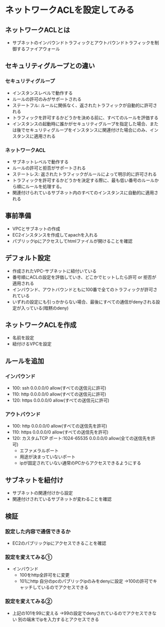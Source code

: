# ネットワークACLを設定してみる
## ネットワークACLとは
- サブネットのインバウンドトラフィックとアウトバウンドトラフィックを制御するファイアウォール

## セキュリティグループとの違い
### セキュリティグループ
- インスタンスレベルで動作する
- ルールの許可のみがサポートされる
- ステートフル: ルールに関係なく、返されたトラフィックが自動的に許可される
- トラフィックを許可するかどうかを決める前に、すべてのルールを評価する
- インスタンスの起動時に誰かがセキュリティグループを指定した場合、または後でセキュリティグループをインスタンスに関連付けた場合にのみ、インスタンスに適用される

### ネットワークACL
- サブネットレベルで動作する
- ルールの許可と拒否がサポートされる
- ステートレス: 返されたトラフィックがルールによって明示的に許可される
- トラフィックを許可するかどうかを決定する際に、最も低い番号のルールから順にルールを処理する。
- 関連付けられているサブネット内のすべてのインスタンスに自動的に適用される

## 事前準備
- VPCとサブネットの作成
- EC2インスタンスを作成してapachを入れる
- パブリックipにアクセスしてhtmlファイルが開けることを確認

## デフォルト設定
  - 作成されたVPC-サブネットに紐付いている
  - 番号順にACLの設定を評価していき、どこかでヒットしたら許可 or 拒否が適用される
  - インバウンド、アウトバウンドともに100番で全てのトラフィックが許可されている
  - いずれの設定にも引っかからない場合、最後にすべての通信がdenyされる設定が入っている(暗黙のdeny)

## ネットワークACLを作成
- 名前を設定
- 紐付けるVPCを設定

## ルールを追加
### インバウンド
- 100: ssh 0.0.0.0/0 allow(すべての送信元に許可)
- 110: http 0.0.0.0/0 allow(すべての送信元に許可)
- 120: https 0.0.0.0/0 allow(すべての送信元に許可)

### アウトバウンド
- 100: http 0.0.0.0/0 allow(すべての送信先を許可)
- 110: https 0.0.0.0/0 allow(すべての送信先を許可)
- 120: カスタムTCP ポート:1024-65535 0.0.0.0/0 allow(全ての送信先を許可)
  * エファメラルポート
  - 用途が決まっていないポート
  - ipが固定されていない通常のPCからアクセスできるようにする

## サブネットを紐付け
- サブネットの関連付けから設定
- 関連付けされているサブネットが変わることを確認

## 検証
### 設定した内容で通信できるか
- EC2のパブリックipにアクセスできることを確認
### 設定を変えてみる①
- インバウンド
  - 100をhttp全許可をに変更
  - 101にhttp 自分のpcのパブリックipのみをdenyに設定
→100の許可でキャッチしているのでアクセスできる
### 設定を変えてみる②
- 上記の101を99に変える
→99の設定でdenyされているのでアクセスできない
別の端末でipを入力するとアクセスできる
